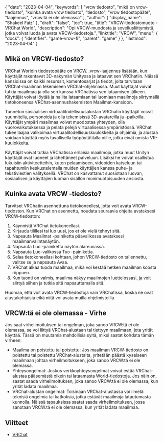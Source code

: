 {
  "date": "2023-04-04",
  "keywords": [
"vrcw tiedosto",
"mikä on vrcw-tiedosto",
"kuinka avata vrcw tiedosto",
"tiedosto",
"vrcw tiedostopääte",
"laajennus",
"vrcw:tä ei ole olemassa"
],
  "author": {
    "display_name": "Shakeel Faiz"
},
  "draft": "false",
  "toc": true,
  "title": "VRCW-tiedostomuoto - VRChat World",
  "description": "Opi VRCW-muodosta ja sovellusliittymistä, jotka voivat luoda ja avata VRCW-tiedostoja.",
  "linktitle": "VRCW",
  "menu": {
    "docs": {
      "identifier": "game-vrcw-fi",
      "parent": "game"
}
},
  "lastmod": "2023-04-04"
}

## Mikä on VRCW-tiedosto?

VRChat Worldin tiedostopääte on VRCW. .vrcw-laajennus lisätään, kun käyttäjät rakentavat 3D-näkymän Unityssa ja lataavat sen VRChatiin. Näissä kansioissa on kaikki resurssit, komentosarjat ja tiedot, joita tarvitaan VRChat-maailman tekemiseen VRChat-ohjelmassa. Muut käyttäjät voivat tutkia maailmaa ja olla sen kanssa VRChatissa sen lataamisen jälkeen. Käyttäjät voivat löytää ja hallita lataamiaan tai luomiaan maailmoja siirtymällä tietokoneensa VRChat-asennushakemiston Maailmat-kansioon.

Tunnetun sosiaalisen virtuaalitodellisuusalustan VRChatin käyttäjät voivat suunnitella, personoida ja olla tekemisissä 3D-avatareilla ja -paikoilla. Käyttäjät ympäri maailmaa voivat muodostaa yhteyden, olla vuorovaikutuksessa ja pelata pelejä virtuaalisessa ympäristössä. VRChat tukee laajaa valikoimaa virtuaalitodellisuuskuulokkeita ja ohjaimia, ja alustaa voidaan käyttää myös tavallisella työpöytätilalla niille, jotka eivät omista VR-kuulokkeita.

Käyttäjät voivat tutkia VRChatissa erilaisia maailmoja, jotka muut Unityn käyttäjät ovat luoneet ja lähettäneet palveluun. Lisäksi he voivat osallistua lukuisiin aktiviteetteihin, kuten pelaamiseen, videoiden katseluun tai tapahtumiin keskustelemalla muiden käyttäjien kanssa puhe- ja tekstiviestien välityksellä. VRChat on kasvattanut suosiotaan luovan, sosiaalisen ja käyttäjien luoman sisällön monimuotoisuuden ansiosta.

## Kuinka avata VRCW -tiedosto?

Tarvitset VRChatin asennettuna tietokoneellesi, jotta voit avata VRCW-tiedoston. Kun VRChat on asennettu, noudata seuraavia ohjeita avataksesi VRCW-tiedoston:

1. Käynnistä VRChat tietokoneellasi.
2. Kirjaudu tilillesi tai luo uusi, jos et ole vielä tehnyt sitä.
3. Napsauta Maailmat -painiketta päävalikossa avataksesi maailmanvalintanäytön.
4. Napsauta Luo -painiketta näytön alareunassa.
5. Napsauta Luo-valikossa Tuo -painiketta.
6. Selaa tietokoneellasi kohtaan, johon VRCW-tiedosto on tallennettu, valitse se ja napsauta Avaa.
7. VRChat alkaa tuoda maailmaa, mikä voi kestää hetken maailman koosta riippuen.
8. Kun tuonti on valmis, maailma näkyy maailmojen luettelossasi, ja voit siirtyä siihen ja tutkia sitä napsauttamalla sitä.

Huomaa, että voit avata VRCW-tiedostoja vain VRChatissa, koska ne ovat alustakohtaisia eikä niitä voi avata muilla ohjelmistoilla.

## VRCW:tä ei ole olemassa - Virhe

Jos saat virheilmoituksen tai ongelman, joka sanoo VRCW:tä ei ole olemassa, se voi liittyä VRChat-alustaan tai tiettyyn maailmaan, jota yrität käyttää. Tässä on muutamia mahdollisia syitä, miksi saatat kohdata tämän virheen:

- Maailma on poistettu tai poistettu: Jos maailman VRCW-tiedosto on poistettu tai poistettu VRChat-alustalta, yritetään päästä kyseiseen maailmaan johtaa virheilmoitukseen, joka sanoo VRCW:tä ei ole olemassa.
- Yhteysongelmat: Joskus verkkoyhteysongelmat voivat estää VRChat-alustaa pääsemästä oikein tai lataamasta World-tiedostoja. Jos näin on, saatat saada virheilmoituksen, joka sanoo VRCW:tä ei ole olemassa, kun yrität ladata maailmaa.
- VRChat-alustan ongelmat: Toisinaan VRChat-alustassa voi ilmetä teknisiä ongelmia tai katkoksia, jotka estävät maailmoja latautumasta kunnolla. Näissä tapauksissa saatat saada virheilmoituksen, jossa sanotaan VRCW:tä ei ole olemassa, kun yrität ladata maailmaa.

## Viitteet
* [VRChat](https://en.wikipedia.org/wiki/VRChat)



